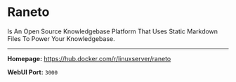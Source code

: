 # Raneto

Is An Open Source Knowledgebase Platform That Uses Static Markdown Files To Power Your Knowledgebase.

---

**Homepage:** https://hub.docker.com/r/linuxserver/raneto

**WebUI Port:** `3000`
